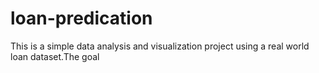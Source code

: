 # loan-predication
This is a simple data analysis and visualization project using a real world loan dataset.The goal 
